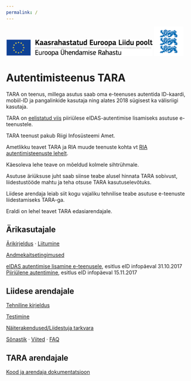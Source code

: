 ```yaml
---
permalink: /
---
```


<img src='img/ee_cef_0.png' style='width:400px'>

<img src='img/LOVID.png' style='width: 80px;'>

# Autentimisteenus TARA

TARA on teenus, millega asutus saab oma e-teenuses autentida ID-kaardi, mobiil-ID ja pangalinkide kasutaja ning alates 2018 sügisest ka välisriigi kasutaja.

TARA on [eelistatud viis](https://e-gov.github.io/eIDAS-Connector/Valik) piiriülese eIDAS-autentimise lisamiseks asutuse e-teenustele.

TARA teenust pakub Riigi Infosüsteemi Amet. 

Ametlikku teavet TARA ja RIA muude teenuste kohta vt [RIA autentimisteenuste lehelt](https://www.ria.ee/et/riigi-infosusteem/eid/partnerile.html#tara). 

Käesoleva lehe teave on mõeldud kolmele sihtrühmale.

Asutuse äriüksuse juht saab siinse teabe alusel hinnata TARA sobivust, liidestustööde mahtu ja teha otsuse TARA kasutuselevõtuks.

Liidese arendaja leiab siit kogu vajaliku tehnilise teabe asutuse e-teenuste liidestamiseks TARA-ga.

Eraldi on lehel teavet TARA edasiarendajale.

## Ärikasutajale

[Ärikirjeldus](Arikirjeldus) · <a href='https://www.ria.ee/et/riigi-infosusteem/eid/partnerile.html#tara'>Liitumine</a>

[Andmekaitsetingimused](Isikuandmed)

<a href='https://e-gov.github.io/TARA-Doku/files/TARA-tutvustus.pdf' target='_new'>eIDAS autentimise lisamine e-teenusele</a>, esitlus eID infopäeval 31.10.2017<br>
<a href='https://e-gov.github.io/TARA-Doku/files/PiiriyleneAutentimine.pdf' target='_new'>Piiriülene autentimine</a>, esitlus eID infopäeval 15.11.2017<br> 

## Liidese arendajale

[Tehniline kirjeldus](TehnilineKirjeldus)

[Testimine](Testimine)

[Näiterakendused/Liidestuja tarkvara](Naited)

[Sõnastik](Sonastik) · [Viited](Viited) · [FAQ](FAQ)

## TARA arendajale

[Kood ja arendaja dokumentatsioon](Arendajale)
